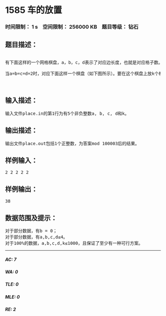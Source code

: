 # 1585 车的放置   
### 时间限制： 1 s&nbsp;&nbsp;&nbsp;&nbsp;空间限制： 256000 KB&nbsp;&nbsp;&nbsp;&nbsp;题目等级： 钻石  
## 题目描述：  

<pre>
 
有下面这样的一个网格棋盘，a，b，c，d表示了对应边长度，也就是对应格子数。
 
当a=b=c=d=2时，对应下面这样一个棋盘（如下图所示）。要在这个棋盘上放k个相互不攻击的车，也就是这k个车没有两个车在同一行，也没有两个车在同一列，问有多少种方案。同样只需要输出答案mod 100003后的结果。
 

</pre>
  
  
## 输入描述：  

<pre>
输入文件place.in的第1行为有5个非负整数a, b, c, d和k。
</pre>
  
  
## 输出描述：  

<pre>
输出文件place.out包括1个正整数，为答案mod 100003后的结果。
</pre>
  
  
## 样例输入：  

<pre>
2 2 2 2 2
</pre>
  
  
## 样例输出：  

<pre>
38
</pre>
  
  
## 数据范围及提示：  

<pre>
对于部分数据，有b = 0；
对于部分数据，有a,b,c,d≤4。
对于100%的数据，a,b,c,d,k≤1000，且保证了至少有一种可行方案。
</pre>
  
  
***  

##### AC: 7  
##### WA: 0  
##### TLE: 0  
##### MLE: 0  
##### RE: 2  
